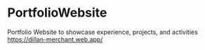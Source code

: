 # PortfolioWebsite
Portfolio Website to showcase experience, projects, and activities
https://dillan-merchant.web.app/
